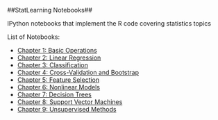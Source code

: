 ##StatLearning Notebooks##

IPython notebooks that implement the R code covering statistics topics

List of Notebooks:
* [Chapter 1: Basic Operations](https://github.com/Naveen-Virinchi/statistics/blob/master/src/chapter1.ipynb)
* [Chapter 2: Linear Regression](https://github.com/Naveen-Virinchi/statistics/blob/master/src/chapter2.ipynb)
* [Chapter 3: Classification](https://github.com/Naveen-Virinchi/statistics/blob/master/src/chapter3.ipynb)
* [Chapter 4: Cross-Validation and Bootstrap](https://github.com/Naveen-Virinchi/statistics/blob/master/src/chapter4.ipynb)
* [Chapter 5: Feature Selection](https://github.com/Naveen-Virinchi/statistics/blob/master/src/chapter5.ipynb)
* [Chapter 6: Nonlinear Models](https://github.com/Naveen-Virinchi/statistics/blob/master/src/chapter6.ipynb)
* [Chapter 7: Decision Trees](https://github.com/Naveen-Virinchi/statistics/blob/master/src/chapter7.ipynb)
* [Chapter 8: Support Vector Machines](https://github.com/Naveen-Virinchi/statistics/blob/master/src/chapter8.ipynb)
* [Chapter 9: Unsupervised Methods](https://github.com/Naveen-Virinchi/statistics/blob/master/src/chapter9.ipynb)

